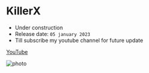# KillerX
+ Under construction
+ Release date: ``` 05 january 2023 ```
+ Till subscribe my youtube channel for future update

[YouTube](https://youtube.com/@Technolex)

![photo](https://raw.githubusercontent.com/MrHacker-X/KillerX/main/img/about.png)
